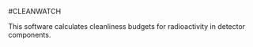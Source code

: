 #CLEANWATCH

This software calculates cleanliness budgets for radioactivity in detector components.
